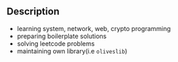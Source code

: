 ## Description

- learning system, network, web, crypto programming
- preparing boilerplate solutions
- solving leetcode problems
- maintaining own library(i.e `oliveslib`)




